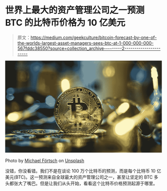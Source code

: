 # 世界上最大的资产管理公司之一预测 BTC 的比特币价格为 10 亿美元

> 原文：<https://medium.com/geekculture/bitcoin-forecast-by-one-of-the-worlds-largest-asset-managers-sees-btc-at-1-000-000-000-567fddc38550?source=collection_archive---------2----------------------->

![](img/da80033114acf1b8acbc49106fcec746.png)

Photo by [Michael Förtsch](https://unsplash.com/@michael_f?utm_source=medium&utm_medium=referral) on [Unsplash](https://unsplash.com?utm_source=medium&utm_medium=referral)

没错，你没看错。我们不是在谈论 100 万个比特币的预测，而是每个比特币 10 亿美元(BTC)。这一预测来自全球最大的资产管理公司之一，甚至让坚定的 BTC 多头都张大了嘴巴。但是让我们从头开始，看看这个比特币价格预测起源于哪里。